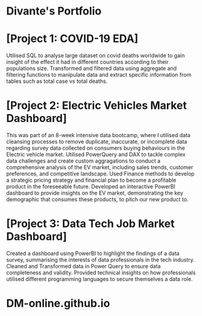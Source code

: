 # Divante's Portfolio

# [Project 1: COVID-19 EDA]
Utilised SQL to analyse large dataset on covid deaths worldwide to gain insight of the effect it had in different countries according to their populations size.
Transformed and filtered data using aggregate and filtering functions to manipulate data and extract specific information from tables such as total case vs total deaths.

# [Project 2: Electric Vehicles Market Dashboard]
This was part of an 8-week intensive data bootcamp, where I utilised data cleansing processes to remove duplicate, inaccurate, or incomplete data regarding survey data collected on consumers buying behaviours in the Electric vehicle market.
Utilised PowerQuery and DAX to tackle complex data challenges and create custom aggragations to conduct a comprehensive analysis of the EV market, including sales trends, customer preferences, and competitive landscape.
Used Finance methods to develop a strategic pricing strategy and financial plan to become a profitable product in the foreseeable future.
Developed an interactive PowerBI dashboard to provide insights on the EV market, demonstrating the key demographic that consumes these products, to pitch our new product to.

# [Project 3: Data Tech Job Market Dashboard]
Created a dashboard using PowerBI to highlight the findings of a data survey, summarising the interests of data professionals in the tech industry.
Cleaned and Transformed data in Power Query to ensure data completeness and validity.
Provided technical insights on how professionals utilised different programming languages to secure themselves a data role.


# DM-online.github.io
